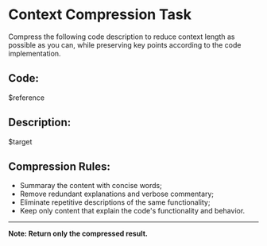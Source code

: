 # Context Compression Task

Compress the following code description to reduce context length as possible as you can, while preserving key points according to the code implementation.

## Code:

$reference

## Description:

$target

## Compression Rules:

- Summaray the content with concise words;
- Remove redundant explanations and verbose commentary;
- Eliminate repetitive descriptions of the same functionality;
- Keep only content that explain the code's functionality and behavior.

---

**Note: Return only the compressed result.**
